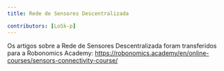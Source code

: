 ```yaml
---
title: Rede de Sensores Descentralizada

contributors: [LoSk-p]
---
```


Os artigos sobre a Rede de Sensores Descentralizada foram transferidos para a Robonomics Academy: https://robonomics.academy/en/online-courses/sensors-connectivity-course/